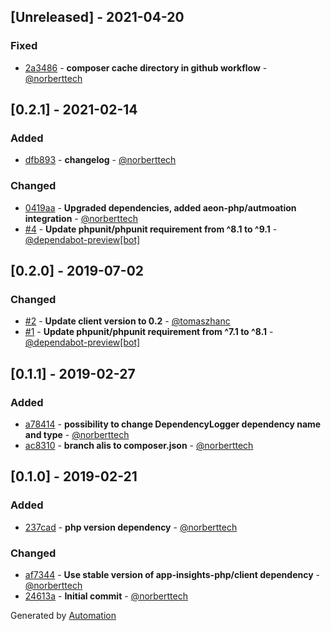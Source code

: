 ## [Unreleased] - 2021-04-20

### Fixed
- [2a3486](https://github.com/app-insights-php/doctrine-dependency-logger/commit/2a34864dd58afcf79296c07af7bd1ab50e4d0bfe) - **composer cache directory in github workflow** - [@norberttech](https://github.com/norberttech)

## [0.2.1] - 2021-02-14

### Added
- [dfb893](https://github.com/app-insights-php/doctrine-dependency-logger/commit/dfb893b64bd1d173937d73a4ab97f9631fe4b133) - **changelog** - [@norberttech](https://github.com/norberttech)

### Changed
- [0419aa](https://github.com/app-insights-php/doctrine-dependency-logger/commit/0419aaa2b4e790fd54bcb72f5c2843e460ba0691) - **Upgraded dependencies, added aeon-php/autmoation integration** - [@norberttech](https://github.com/norberttech)
- [#4](https://github.com/app-insights-php/doctrine-dependency-logger/pull/4) - **Update phpunit/phpunit requirement from ^8.1 to ^9.1** - [@dependabot-preview[bot]](https://github.com/apps/dependabot-preview)

## [0.2.0] - 2019-07-02

### Changed
- [#2](https://github.com/app-insights-php/doctrine-dependency-logger/pull/2) - **Update client version to 0.2** - [@tomaszhanc](https://github.com/tomaszhanc)
- [#1](https://github.com/app-insights-php/doctrine-dependency-logger/pull/1) - **Update phpunit/phpunit requirement from ^7.1 to ^8.1** - [@dependabot-preview[bot]](https://github.com/apps/dependabot-preview)

## [0.1.1] - 2019-02-27

### Added
- [a78414](https://github.com/app-insights-php/doctrine-dependency-logger/commit/a7841498b312a1b4fed7e005cb10af1ad69c880a) - **possibility to change DependencyLogger dependency name and type** - [@norberttech](https://github.com/norberttech)
- [ac8310](https://github.com/app-insights-php/doctrine-dependency-logger/commit/ac831008a70a7f5a84685e5f4383541b9d267839) - **branch alis to composer.json** - [@norberttech](https://github.com/norberttech)

## [0.1.0] - 2019-02-21

### Added
- [237cad](https://github.com/app-insights-php/doctrine-dependency-logger/commit/237cad3c0f93a70ddfa0effade13de7e57088f38) - **php version dependency** - [@norberttech](https://github.com/norberttech)

### Changed
- [af7344](https://github.com/app-insights-php/doctrine-dependency-logger/commit/af73446bc0aa8145fa483d8e89e9fdf1ac9ad2e6) - **Use stable version of app-insights-php/client dependency** - [@norberttech](https://github.com/norberttech)
- [24613a](https://github.com/app-insights-php/doctrine-dependency-logger/commit/24613a27821d59b6d4ad6cd49db8efef8288337e) - **Initial commit** - [@norberttech](https://github.com/norberttech)

Generated by [Automation](https://github.com/aeon-php/automation)